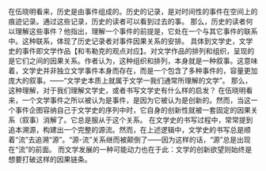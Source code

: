 在伍晓明看来，历史是由事件组成的。历史的记录，是对时间性的事件在空间上的痕迹记录。通过这些记录，历史的读者可以看到过去的事。
那么，历史的读者何以理解这些事件？他指出，理解一个事件的前提是，它处在一个与其它事件的联系中。这种联系，体现了历史记录者对事件因果关系的安排。
具体到文学史，文学史的事件即文学作品【和韦勒克的观点对应】。对文学作品的排列和组织，呈现的是它们之间的因果关系。作者认为，这种组织和排列，本身就是一种叙事。这意味着，文学史并非独立文学事件本身而存在，而是一个包含了多种事件的，容量更加庞大的叙事。——“文学史本质上就属于文学一我们通常所理解的文学”。
那么，这种理解，对于我们理解文学史，或者书写文学史有什么样的启发？
在伍晓明看来，一个文学事件之所以被认为是事件，是因为它被认为是创新的。然而，当这一个事件企图容纳自己于文学史的序列中时，它自身的创新性就被一套固定的因果关系（叙事）消解了。它总是服从于这个关系。
在文学史的书写过程中，常常提到追本溯源，构建出一个完整的源流。然而，在上述逻辑中，文学史的书写总是顺着“流”去追溯“源”。“源-流”关系继而被颠倒了——因为这样的话，“源”总是出现在“流”的前面。
而文学发展的一种可能动力也在于此：文学的创新欲望则始终是想要打破这样的因果链条。